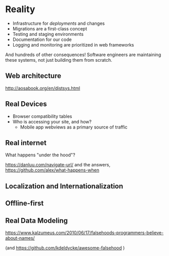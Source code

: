 # Reality

- Infrastructure for _deployments_ and changes
- Migrations are a first-class concept
- Testing and staging environments
- Documentation for our code
- Logging and monitoring are prioritized in web frameworks

And hundreds of other consequences! Software engineers are maintaining these
systems, not just building them from scratch.

## Web architecture

http://aosabook.org/en/distsys.html

## Real Devices

- Browser compatibility tables
- Who is accessing your site, and how?
  - Mobile app webviews as a primary source of traffic

## Real internet

What happens "under the hood"?

https://danluu.com/navigate-url/ and the answers, https://github.com/alex/what-happens-when 


## Localization and Internationalization

## Offline-first

## Real Data Modeling

https://www.kalzumeus.com/2010/06/17/falsehoods-programmers-believe-about-names/

(and https://github.com/kdeldycke/awesome-falsehood )


